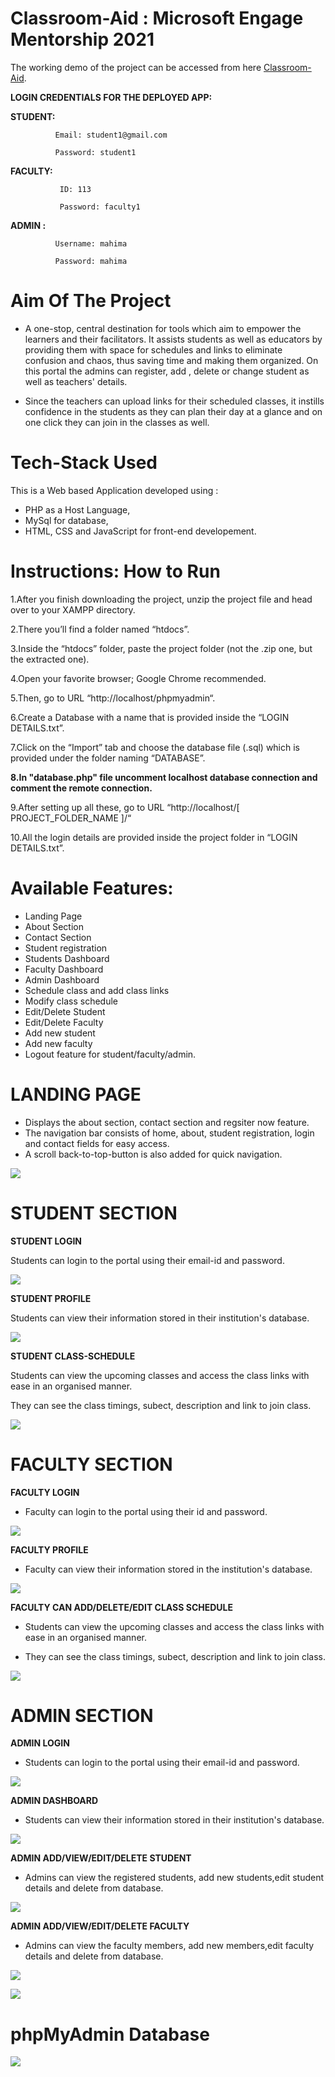 # Classroom-Aid : Microsoft Engage Mentorship 2021
The working demo of the project can be accessed from here [Classroom-Aid](https://classroomaid.herokuapp.com/).

**LOGIN CREDENTIALS FOR THE DEPLOYED APP:**

**STUDENT:**  

              Email: student1@gmail.com

              Password: student1
            
**FACULTY:**

               ID: 113

               Password: faculty1
            
**ADMIN :**

              Username: mahima

              Password: mahima


# Aim Of The Project 
* A one-stop, central destination for tools which aim to empower the learners and their facilitators.
It assists students as well as educators by providing them with space for schedules and links to eliminate confusion and chaos, thus saving time and making them organized.
On this portal the admins  can register, add , delete or change student as well as teachers' details.

* Since the teachers can upload links for their scheduled classes, it instills confidence in the students  as they can plan their day at a glance and on one click they can join in the classes as well.

# Tech-Stack Used
This is a Web based Application developed using :

* PHP as a Host Language,
* MySql for database, 
* HTML, CSS and JavaScript for front-end developement.



# Instructions: How to Run

1.After you finish downloading the project, unzip the project file and head over to your XAMPP directory.

2.There you’ll find a folder named “htdocs”.

3.Inside the “htdocs” folder, paste the project folder (not the .zip one, but the extracted one).

4.Open your favorite browser; Google Chrome recommended.

5.Then, go to URL “http://localhost/phpmyadmin“.

6.Create a Database with a name that is provided inside the “LOGIN DETAILS.txt”.

7.Click on the “Import” tab and choose the database file (.sql) which is provided under the folder naming “DATABASE”.

**8.In "database.php" file uncomment localhost database connection and comment the remote connection.**

9.After setting up all these, go to URL “http://localhost/[ PROJECT_FOLDER_NAME ]/“

10.All the login details are provided inside the project folder in “LOGIN DETAILS.txt”.



# Available Features:
* Landing Page
* About Section
* Contact Section
* Student registration
* Students Dashboard
* Faculty Dashboard
* Admin Dashboard
* Schedule class and add class links
* Modify class schedule
* Edit/Delete Student
* Edit/Delete Faculty
* Add new student
* Add new faculty 
* Logout feature for student/faculty/admin.

# LANDING PAGE
* Displays the about section, contact section and regsiter now feature.
* The navigation bar consists of home, about, student registration, login and contact fields for easy access.
* A scroll back-to-top-button is also added for quick navigation.

![](images/landing-page.jpg)


# STUDENT SECTION
**STUDENT LOGIN**

Students can login to the portal using their email-id and password.

 ![](images/student-login.jpg)
 
**STUDENT PROFILE**

Students can view their information stored in their institution's database.

 ![](images/student-profile.jpg)
 
**STUDENT CLASS-SCHEDULE**

Students can view the upcoming classes and access the class links with ease in an organised manner.

They can see the class timings, subect, description and link to join class.

 ![](images/student-class-schedule.jpg)
 
 
# FACULTY SECTION
**FACULTY LOGIN**

* Faculty can login to the portal using their id and password.

 ![](images/faculty-login.jpg)
 
**FACULTY PROFILE**

* Faculty can view their information stored in the institution's database.

 ![](images/faculty-profile.jpg)
 
**FACULTY CAN ADD/DELETE/EDIT CLASS SCHEDULE**

* Students can view the upcoming classes and access the class links with ease in an organised manner.

* They can see the class timings, subect, description and link to join class.

 ![](images/update-class.jpg)
 
 
 # ADMIN SECTION
**ADMIN LOGIN**

* Students can login to the portal using their email-id and password.

 ![](images/admin-login.jpg)
 
**ADMIN DASHBOARD**

* Students can view their information stored in their institution's database.

 ![](images/admin-dashboard.jpg)
 
**ADMIN ADD/VIEW/EDIT/DELETE STUDENT**

* Admins can view the registered students, add new students,edit student details and delete from database.

 ![](images/add-delete-edit-student.jpg)
 
 **ADMIN ADD/VIEW/EDIT/DELETE FACULTY**
 
 * Admins can view the faculty members, add new members,edit faculty details and delete from database.

 ![](images/add-delete-edit-faculty.jpg)
 
  ![](images/addnew-faculty.jpg)
  

# phpMyAdmin Database

  ![](images/php.jpg)
 


 

 
